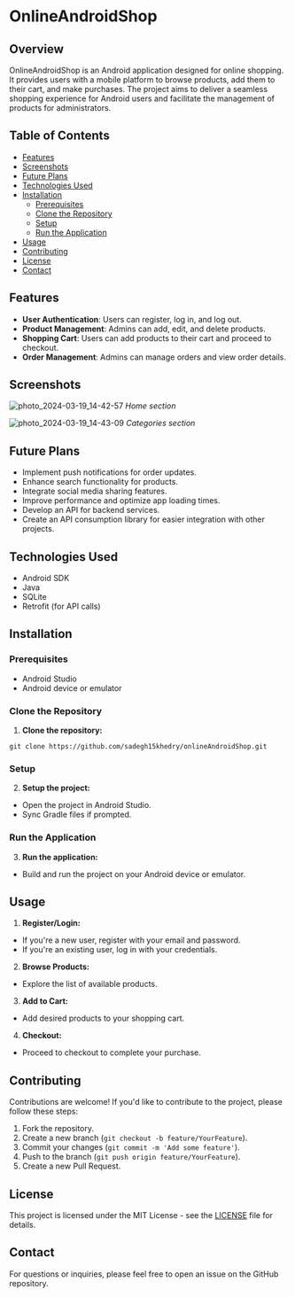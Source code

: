 # OnlineAndroidShop

## Overview

OnlineAndroidShop is an Android application designed for online shopping. It provides users with a mobile platform to browse products, add them to their cart, and make purchases. The project aims to deliver a seamless shopping experience for Android users and facilitate the management of products for administrators.

## Table of Contents

- [Features](#features)
- [Screenshots](#screenshots)
- [Future Plans](#future-plans)
- [Technologies Used](#technologies-used)
- [Installation](#installation)
  - [Prerequisites](#prerequisites)
  - [Clone the Repository](#clone-the-repository)
  - [Setup](#setup)
  - [Run the Application](#run-the-application)
- [Usage](#usage)
- [Contributing](#contributing)
- [License](#license)
- [Contact](#contact)

## Features

- **User Authentication**: Users can register, log in, and log out.
- **Product Management**: Admins can add, edit, and delete products.
- **Shopping Cart**: Users can add products to their cart and proceed to checkout.
- **Order Management**: Admins can manage orders and view order details.

## Screenshots

![photo_2024-03-19_14-42-57](https://github.com/sadegh15khedry/sadeghshop/assets/90490848/0d360327-2eef-4c6a-ab78-717f166cd05b)
*Home section*


![photo_2024-03-19_14-43-09](https://github.com/sadegh15khedry/sadeghshop/assets/90490848/2a06e8d7-c192-4559-8091-3c5a8fe4d30d)
*Categories section*


<!-- Add more screenshots as needed -->

## Future Plans

- Implement push notifications for order updates.
- Enhance search functionality for products.
- Integrate social media sharing features.
- Improve performance and optimize app loading times.
- Develop an API for backend services.
- Create an API consumption library for easier integration with other projects.

## Technologies Used

- Android SDK
- Java
- SQLite
- Retrofit (for API calls)

## Installation

### Prerequisites

- Android Studio
- Android device or emulator

### Clone the Repository

1. **Clone the repository:**
```
git clone https://github.com/sadegh15khedry/onlineAndroidShop.git
```

### Setup

2. **Setup the project:**
- Open the project in Android Studio.
- Sync Gradle files if prompted.

### Run the Application

3. **Run the application:**
- Build and run the project on your Android device or emulator.

## Usage

1. **Register/Login:**
- If you're a new user, register with your email and password.
- If you're an existing user, log in with your credentials.

2. **Browse Products:**
- Explore the list of available products.

3. **Add to Cart:**
- Add desired products to your shopping cart.

4. **Checkout:**
- Proceed to checkout to complete your purchase.

## Contributing

Contributions are welcome! If you'd like to contribute to the project, please follow these steps:
1. Fork the repository.
2. Create a new branch (`git checkout -b feature/YourFeature`).
3. Commit your changes (`git commit -m 'Add some feature'`).
4. Push to the branch (`git push origin feature/YourFeature`).
5. Create a new Pull Request.

## License

This project is licensed under the MIT License - see the [LICENSE](LICENSE) file for details.

## Contact

For questions or inquiries, please feel free to open an issue on the GitHub repository.

